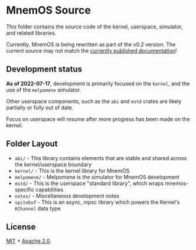 # MnemOS Source

This folder contains the source code of the kernel, userspace, simulator, and related libraries.

Currently, MnemOS is being rewritten as part of the v0.2 version. The current source may not
match the [currently published documentation](https://mnemos.jamesmunns.com)!

## Development status

**As of 2022-07-17**, development is primarily focused on the `kernel`, and the use of the `melpomene` simulator.

Other userspace components, such as the `abi` and `mstd` crates are likely partially or fully out of date.

Focus on userspace will resume after more progress has been made on the kernel.

## Folder Layout

* `abi/` - This library contains elements that are stable and shared across the kernel/userspace boundary
* `kernel/` - This is the kernel library for MnemOS
* `melpomene/` - Melpomene is the simulator for MnemOS development
* `mstd/` - This is the userspace "standard library", which wraps mnemos-specific capabilities
* `notes/` - Miscellaneous development notes
* `spitebuf` - This is an async, mpsc library which powers the Kernel's `KChannel` data type

[`abi/`]: ./abi/
[`kernel/`]: ./kernel/
[`melpomene/`]: ./melpomene/
[`mstd/`]: ./mstd/
[`notes/`]: ./notes/
[`spitebuf`]: ./spitebuf

## License

[MIT] + [Apache 2.0].

[MIT]: ./../LICENSE-MIT
[Apache 2.0]: ./../LICENSE-APACHE
